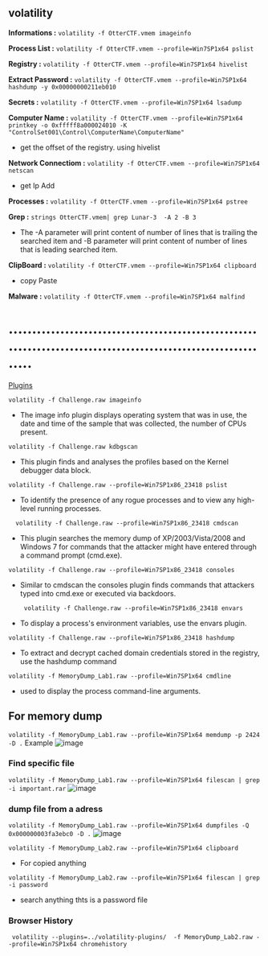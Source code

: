 ## volatility



**Informations :** 
```volatility -f OtterCTF.vmem imageinfo```  


**Process List :** 
```volatility -f OtterCTF.vmem --profile=Win7SP1x64 pslist```


**Registry :** 
```volatility -f OtterCTF.vmem --profile=Win7SP1x64 hivelist```


**Extract Password :** 
```volatility -f OtterCTF.vmem --profile=Win7SP1x64 hashdump -y 0x00000000211eb010```


**Secrets :** 
```volatility -f OtterCTF.vmem --profile=Win7SP1x64 lsadump```


**Computer Name :** 
```volatility -f OtterCTF.vmem --profile=Win7SP1x64 printkey -o 0xfffff8a000024010 -K "ControlSet001\Control\ComputerName\ComputerName"```   
- get the offset of the registry. using hivelist 


**Network Connectiom :** 
```volatility -f OtterCTF.vmem --profile=Win7SP1x64 netscan```
- get Ip Add


**Processes :**
```volatility -f OtterCTF.vmem --profile=Win7SP1x64 pstree```


**Grep :** ```strings OtterCTF.vmem| grep Lunar-3  -A 2 -B 3```
- The -A parameter will print content of number of lines that is trailing the searched item and -B parameter will print content of number of lines that is leading searched item. 


**ClipBoard :** ```volatility -f OtterCTF.vmem --profile=Win7SP1x64 clipboard```
- copy Paste

**Malware :** ```volatility -f OtterCTF.vmem --profile=Win7SP1x64 malfind```


















# ...............................................................................................................
[Plugins](https://github.com/volatilityfoundation/volatility/wiki/Command-Reference)

``` volatility -f Challenge.raw imageinfo ```  
- The image info plugin displays operating system that was in use, the date and time of the sample that was collected, the number of CPUs present.
  
``` volatility -f Challenge.raw kdbgscan ```
- This plugin finds and analyses the profiles based on the Kernel debugger data block.

``` volatility -f Challenge.raw --profile=Win7SP1x86_23418 pslist ```
- To identify the presence of any rogue processes and to view any high-level running processes.

```  volatility -f Challenge.raw --profile=Win7SP1x86_23418 cmdscan```
- This plugin searches the memory dump of XP/2003/Vista/2008 and Windows 7 for commands that the attacker might have entered through a command prompt (cmd.exe).

```volatility -f Challenge.raw --profile=Win7SP1x86_23418 consoles```
- Similar to cmdscan the consoles plugin finds commands that attackers typed into cmd.exe or executed via backdoors.

  ``` volatility -f Challenge.raw --profile=Win7SP1x86_23418 envars```
- To display a process's environment variables, use the envars plugin.

```volatility -f Challenge.raw --profile=Win7SP1x86_23418 hashdump```
- To extract and decrypt cached domain credentials stored in the registry, use the hashdump command

```volatility -f MemoryDump_Lab1.raw --profile=Win7SP1x64 cmdline```
-  used to display the process command-line arguments.
## For memory dump
```volatility -f MemoryDump_Lab1.raw --profile=Win7SP1x64 memdump -p 2424 -D .```
Example ![image](https://github.com/fahimalshihab/CTF/assets/97816146/ba664d2a-5ee3-4228-92e3-87955de7e701)

### Find specific file
```volatility -f MemoryDump_Lab1.raw --profile=Win7SP1x64 filescan | grep -i important.rar```
![image](https://github.com/fahimalshihab/CTF/assets/97816146/5ded368c-35d0-4e5e-99c0-42236b575787)
### dump file from a adress
```volatility -f MemoryDump_Lab1.raw --profile=Win7SP1x64 dumpfiles -Q 0x000000003fa3ebc0 -D .```
![image](https://github.com/fahimalshihab/CTF/assets/97816146/e13a405e-8828-473f-994b-b383e2a876f8)

```volatility -f MemoryDump_Lab2.raw --profile=Win7SP1x64 clipboard```
- For copied anything

```volatility -f MemoryDump_Lab2.raw --profile=Win7SP1x64 filescan | grep -i password```
- search anything thts is a password file
### Browser History
``` volatility --plugins=../volatility-plugins/  -f MemoryDump_Lab2.raw --profile=Win7SP1x64 chromehistory```
